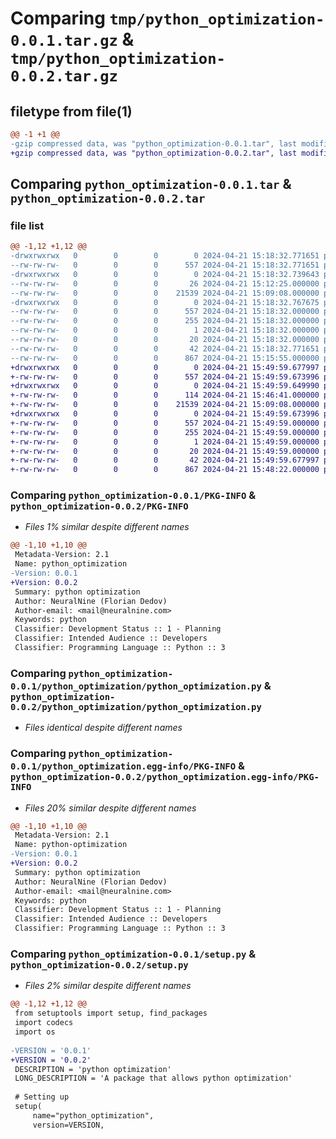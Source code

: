 # Comparing `tmp/python_optimization-0.0.1.tar.gz` & `tmp/python_optimization-0.0.2.tar.gz`

## filetype from file(1)

```diff
@@ -1 +1 @@
-gzip compressed data, was "python_optimization-0.0.1.tar", last modified: Sun Apr 21 15:18:32 2024, max compression
+gzip compressed data, was "python_optimization-0.0.2.tar", last modified: Sun Apr 21 15:49:59 2024, max compression
```

## Comparing `python_optimization-0.0.1.tar` & `python_optimization-0.0.2.tar`

### file list

```diff
@@ -1,12 +1,12 @@
-drwxrwxrwx   0        0        0        0 2024-04-21 15:18:32.771651 python_optimization-0.0.1/
--rw-rw-rw-   0        0        0      557 2024-04-21 15:18:32.771651 python_optimization-0.0.1/PKG-INFO
-drwxrwxrwx   0        0        0        0 2024-04-21 15:18:32.739643 python_optimization-0.0.1/python_optimization/
--rw-rw-rw-   0        0        0       26 2024-04-21 15:12:25.000000 python_optimization-0.0.1/python_optimization/__init__.py
--rw-rw-rw-   0        0        0    21539 2024-04-21 15:09:08.000000 python_optimization-0.0.1/python_optimization/python_optimization.py
-drwxrwxrwx   0        0        0        0 2024-04-21 15:18:32.767675 python_optimization-0.0.1/python_optimization.egg-info/
--rw-rw-rw-   0        0        0      557 2024-04-21 15:18:32.000000 python_optimization-0.0.1/python_optimization.egg-info/PKG-INFO
--rw-rw-rw-   0        0        0      255 2024-04-21 15:18:32.000000 python_optimization-0.0.1/python_optimization.egg-info/SOURCES.txt
--rw-rw-rw-   0        0        0        1 2024-04-21 15:18:32.000000 python_optimization-0.0.1/python_optimization.egg-info/dependency_links.txt
--rw-rw-rw-   0        0        0       20 2024-04-21 15:18:32.000000 python_optimization-0.0.1/python_optimization.egg-info/top_level.txt
--rw-rw-rw-   0        0        0       42 2024-04-21 15:18:32.771651 python_optimization-0.0.1/setup.cfg
--rw-rw-rw-   0        0        0      867 2024-04-21 15:15:55.000000 python_optimization-0.0.1/setup.py
+drwxrwxrwx   0        0        0        0 2024-04-21 15:49:59.677997 python_optimization-0.0.2/
+-rw-rw-rw-   0        0        0      557 2024-04-21 15:49:59.673996 python_optimization-0.0.2/PKG-INFO
+drwxrwxrwx   0        0        0        0 2024-04-21 15:49:59.649990 python_optimization-0.0.2/python_optimization/
+-rw-rw-rw-   0        0        0      114 2024-04-21 15:46:41.000000 python_optimization-0.0.2/python_optimization/__init__.py
+-rw-rw-rw-   0        0        0    21539 2024-04-21 15:09:08.000000 python_optimization-0.0.2/python_optimization/python_optimization.py
+drwxrwxrwx   0        0        0        0 2024-04-21 15:49:59.673996 python_optimization-0.0.2/python_optimization.egg-info/
+-rw-rw-rw-   0        0        0      557 2024-04-21 15:49:59.000000 python_optimization-0.0.2/python_optimization.egg-info/PKG-INFO
+-rw-rw-rw-   0        0        0      255 2024-04-21 15:49:59.000000 python_optimization-0.0.2/python_optimization.egg-info/SOURCES.txt
+-rw-rw-rw-   0        0        0        1 2024-04-21 15:49:59.000000 python_optimization-0.0.2/python_optimization.egg-info/dependency_links.txt
+-rw-rw-rw-   0        0        0       20 2024-04-21 15:49:59.000000 python_optimization-0.0.2/python_optimization.egg-info/top_level.txt
+-rw-rw-rw-   0        0        0       42 2024-04-21 15:49:59.677997 python_optimization-0.0.2/setup.cfg
+-rw-rw-rw-   0        0        0      867 2024-04-21 15:48:22.000000 python_optimization-0.0.2/setup.py
```

### Comparing `python_optimization-0.0.1/PKG-INFO` & `python_optimization-0.0.2/PKG-INFO`

 * *Files 1% similar despite different names*

```diff
@@ -1,10 +1,10 @@
 Metadata-Version: 2.1
 Name: python_optimization
-Version: 0.0.1
+Version: 0.0.2
 Summary: python optimization
 Author: NeuralNine (Florian Dedov)
 Author-email: <mail@neuralnine.com>
 Keywords: python
 Classifier: Development Status :: 1 - Planning
 Classifier: Intended Audience :: Developers
 Classifier: Programming Language :: Python :: 3
```

### Comparing `python_optimization-0.0.1/python_optimization/python_optimization.py` & `python_optimization-0.0.2/python_optimization/python_optimization.py`

 * *Files identical despite different names*

### Comparing `python_optimization-0.0.1/python_optimization.egg-info/PKG-INFO` & `python_optimization-0.0.2/python_optimization.egg-info/PKG-INFO`

 * *Files 20% similar despite different names*

```diff
@@ -1,10 +1,10 @@
 Metadata-Version: 2.1
 Name: python-optimization
-Version: 0.0.1
+Version: 0.0.2
 Summary: python optimization
 Author: NeuralNine (Florian Dedov)
 Author-email: <mail@neuralnine.com>
 Keywords: python
 Classifier: Development Status :: 1 - Planning
 Classifier: Intended Audience :: Developers
 Classifier: Programming Language :: Python :: 3
```

### Comparing `python_optimization-0.0.1/setup.py` & `python_optimization-0.0.2/setup.py`

 * *Files 2% similar despite different names*

```diff
@@ -1,12 +1,12 @@
 from setuptools import setup, find_packages
 import codecs
 import os
 
-VERSION = '0.0.1'
+VERSION = '0.0.2'
 DESCRIPTION = 'python optimization'
 LONG_DESCRIPTION = 'A package that allows python optimization'
 
 # Setting up
 setup(
     name="python_optimization",
     version=VERSION,
```

